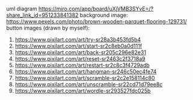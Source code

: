 uml diagram
https://miro.com/app/board/uXjVMB3SYvE=/?share_link_id=951233841382
background image:
https://www.pexels.com/photo/brown-wooden-parquet-flooring-129731/
button images (drawn by myself):
1. https://www.pixilart.com/art/try-sr28a3b453fd5b4
2. https://www.pixilart.com/art/start-sr2c8eb0a0d111f
3. https://www.pixilart.com/art/back-sr205c296e82e31
4. https://www.pixilart.com/art/reset-sr2463c2f3718a9
5. https://www.pixilart.com/art/restart-sr2c8c3f4729adb
6. https://www.pixilart.com/art/hangman-sr246c50ec4fe74
7. https://www.pixilart.com/art/scramble-sr2c2e158114c80
8. https://www.pixilart.com/art/unscramble-sr22cd71d79ee8c
9. https://www.pixilart.com/art/wordle-sr293527fdc025b
